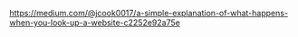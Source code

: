 https://medium.com/@jcook0017/a-simple-explanation-of-what-happens-when-you-look-up-a-website-c2252e92a75e